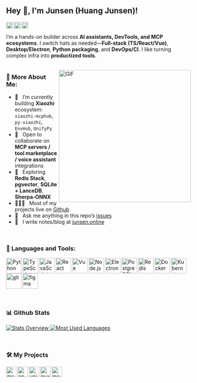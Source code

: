 ## Hey 👋, I'm Junsen (Huang Junsen)!

<a href='https://github.com/huangjunsen0406'><img align='left' alt="github" src="https://img.shields.io/badge/GitHub-huangjunsen0406-181717?logo=github" height='18px'/></a> <a href='https://junsen.online/'><img align='left' alt="blog" src="https://img.shields.io/website?url=https%3A%2F%2Fjunsen.online&label=Blog" height='18px'/></a> <a href='https://komarev.com/ghpvc/?username=huangjunsen0406'><img alt="views" src="https://komarev.com/ghpvc/?username=huangjunsen0406" height='18px'/></a>

I’m a hands-on builder across **AI assistants, DevTools, and MCP ecosystems**. I switch hats as needed—**Full‑stack (TS/React/Vue)**, **Desktop/Electron**, **Python packaging**, and **DevOps/CI**. I like turning complex infra into **productized tools**. <br/> <br/>

<img align="right" alt="GIF" src="https://raw.githubusercontent.com/rahul-jha98/rahul-jha98/main/techstack.gif" width="360px"/>

### 🧐 More About Me:

* 🔭   I’m currently building **Xiaozhi** ecosystem: `xiaozhi-mcphub`, `py-xiaozhi`, `EnvHub`, `UnifyPy`
* 🤝   Open to collaborate on **MCP servers / tool marketplace / voice assistant** integrations
* 🌱   Exploring **Redis Stack**, **pgvector**, **SQLite + LanceDB**, **Sherpa‑ONNX**
* 👨🏻‍💻   Most of my projects live on [Github](https://github.com/huangjunsen0406?tab=repositories)
* 💬   Ask me anything in this repo’s [issues](https://github.com/huangjunsen0406/huangjunsen0406/issues)
* 📝   I write notes/blog at [junsen.online](https://junsen.online)

<br>

### 🔨 Languages and Tools:

<a href="https://www.python.org" target="_blank"><img align="left" alt="Python" height ="42px" src="https://raw.githubusercontent.com/rahul-jha98/github_readme_icons/main/language_and_tools/square/python/python.svg"></a> <a href="https://www.typescriptlang.org/" target="_blank"><img align="left" alt="TypeScript" height ="42px" src="https://raw.githubusercontent.com/rahul-jha98/github_readme_icons/main/language_and_tools/square/typescript/typescript.svg"></a> <a href="https://developer.mozilla.org/en-US/docs/Web/JavaScript" target="_blank"><img align="left" alt="JavaScript" height ="42px"  src="https://raw.githubusercontent.com/rahul-jha98/github_readme_icons/main/language_and_tools/square/javascript/javascript.svg"></a> <a href="https://react.dev" target="_blank"><img align="left" alt="React" height ="42px" src="https://raw.githubusercontent.com/rahul-jha98/github_readme_icons/main/language_and_tools/square/react/react.svg"></a> <a href="https://vuejs.org" target="_blank"><img align="left" alt="Vue" height ="42px" src="https://raw.githubusercontent.com/rahul-jha98/github_readme_icons/main/language_and_tools/square/vue/vue.svg"></a> <a href="https://nodejs.org" target="_blank"><img align="left" alt="Node.js" height ="42px" src="https://raw.githubusercontent.com/rahul-jha98/github_readme_icons/main/language_and_tools/square/node/node.svg"></a> <a href="https://www.electronjs.org/" target="_blank"><img align="left" alt="Electron" height ="42px" src="https://raw.githubusercontent.com/rahul-jha98/github_readme_icons/main/language_and_tools/square/electron/electron.svg"></a> <a href="https://www.postgresql.org/" target="_blank"><img align="left" alt="PostgreSQL" height ="42px" src="https://raw.githubusercontent.com/rahul-jha98/github_readme_icons/main/language_and_tools/square/postgresql/postgresql.svg"></a> <a href="https://redis.io" target="_blank"><img align="left" alt="Redis" height ="42px" src="https://raw.githubusercontent.com/rahul-jha98/github_readme_icons/main/language_and_tools/square/redis/redis.svg"></a> <a href="https://www.docker.com/" target="_blank"><img align="left" alt="Docker" height ="42px" src="https://raw.githubusercontent.com/rahul-jha98/github_readme_icons/main/language_and_tools/square/docker/docker.svg"></a> <a href="https://kubernetes.io/" target="_blank"><img align="left" alt="Kubernetes" height ="42px" src="https://raw.githubusercontent.com/rahul-jha98/github_readme_icons/main/language_and_tools/square/kubernetes/kubernetes.svg"></a> <a href="https://git-scm.com/" target="_blank"> <img src="https://raw.githubusercontent.com/rahul-jha98/github_readme_icons/main/language_and_tools/square/git-scm/git-scm.svg" align="left" alt="git" height='42px'/> </a> <a href="https://figma.com/" target="_blank"> <img src="https://raw.githubusercontent.com/rahul-jha98/github_readme_icons/main/language_and_tools/square/figma/figma.svg" alt="figma" height='42px'/> </a>

<br>

### 📊 Github Stats

<a href='https://github.com/rahul-jha98/github-stats-transparent'>

![Stats Overview](https://raw.githubusercontent.com/huangjunsen0406/github-stats-transparent/output/generated/overview.svg)
![Most Used Languages](https://raw.githubusercontent.com/huangjunsen0406/github-stats-transparent/output/generated/languages.svg)

</a>

<br>

### 🛠️ My Projects

<a href="https://github.com/huangjunsen0406/xiaozhi-mcphub" target="_blank"> <img alt="mcphub" src="https://img.shields.io/badge/Xiaozhi--MCPHub-Tool%20Hub-informational" height="28" align="left"> </a> <a href="https://github.com/huangjunsen0406/EnvHub" target="_blank"> <img alt="envhub" src="https://img.shields.io/badge/EnvHub-Env%20Manager-success"  height="28" align="left"> </a> <a href="https://github.com/huangjunsen0406/UnifyPy" target="_blank"> <img alt="unifypy" src="https://img.shields.io/badge/UnifyPy-Python%20Packager-blueviolet" height="28" align="left"> </a> <a href="https://github.com/huangjunsen0406/py-xiaozhi" target="_blank"> <img alt="pyxiaozhi" src="https://img.shields.io/badge/py--xiaozhi-Multimodal%20Assistant-yellow" height="28" align="left"> </a> <a href="https://github.com/huangjunsen0406?tab=repositories" target="_blank"> <img alt="more" src="https://img.shields.io/badge/More%20Projects-View%20All-lightgrey" height="28" align="left"> </a>
